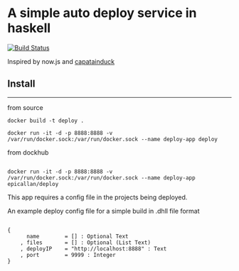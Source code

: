 # A simple auto deploy service in haskell

[![Build Status](https://travis-ci.org/epicallan/deploy.svg?branch=master)](https://travis-ci.org/epicallan/deploy)


Inspired by now.js and [capatainduck](https://github.com/githubsaturn/captainduckduck/issues)

## Install
-------------

from source

```
docker build -t deploy .

docker run -it -d -p 8888:8888 -v /var/run/docker.sock:/var/run/docker.sock --name deploy-app deploy
```

from dockhub

```

docker run -it -d -p 8888:8888 -v /var/run/docker.sock:/var/run/docker.sock --name deploy-app epicallan/deploy
```

This app requires a config file in the projects being deployed.

An example deploy config file for a simple build in .dhll file format

```

{
      name        = [] : Optional Text
    , files       = [] : Optional (List Text)
    , deployIP    = "http://localhost:8888" : Text
    , port        = 9999 : Integer
}

```